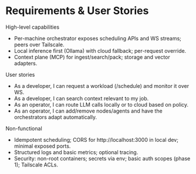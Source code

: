 # Requirements & User Stories

High-level capabilities
- Per-machine orchestrator exposes scheduling APIs and WS streams; peers over Tailscale.
- Local inference first (Ollama) with cloud fallback; per-request override.
- Context plane (MCP) for ingest/search/pack; storage and vector adapters.

User stories
- As a developer, I can request a workload (/schedule) and monitor it over WS.
- As a developer, I can search context relevant to my job.
- As an operator, I can route LLM calls locally or to cloud based on policy.
- As an operator, I can add/remove nodes/agents and have the orchestrators adapt automatically.

Non-functional
- Idempotent scheduling; CORS for http://localhost:3000 in local dev; minimal exposed ports.
- Structured logs and basic metrics; optional tracing.
- Security: non-root containers; secrets via env; basic auth scopes (phase 1); Tailscale ACLs.
